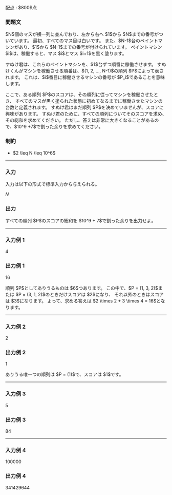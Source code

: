 
<div>

<span>

<span>

<p>
配点 : $800$点
</p>

<div>

<section>

### **問題文**

<p>
$N$個のマスが横一列に並んでおり、左から右へ $1$から $N$までの番号がついています。
最初、すべてのマス目は白いです。
また、$N-1$台のペイントマシンがあり、$1$から $N-1$までの番号が付けられています。
ペイントマシン $i$は、稼働すると、マス $i$とマス $i+1$を黒く塗ります。
</p>

<p>
すぬけ君は、これらのペイントマシンを、$1$台ずつ順番に稼働させます。
すぬけくんがマシンを稼働させる順番は、$(1, 2, ..., N-1)$の順列 $P$によって表されます。
これは、$i$番目に稼働させるマシンの番号が $P_i$であることを意味します。
</p>

<p>
ここで、ある順列 $P$のスコアは、その順列に従ってマシンを稼働させたとき、
すべてのマスが黒く塗られた状態に初めてなるまでに稼働させたマシンの台数と定義されます。
すぬけ君はまだ順列 $P$を決めていませんが、スコアに興味があります。
すぬけ君のために、すべての順列についてそのスコアを求め、その総和を求めてください。
ただし、答えは非常に大きくなることがあるので、$10^9 +7$で割った余りを求めてください。
</p>

</section>

</div>

<div>

<section>

### **制約**

<ul>

<li>
$2 \leq N \leq 10^6$
</li>

</ul>

</section>

</div>

---

<div>

<div>

<section>

### **入力**

<p>
入力は以下の形式で標準入力から与えられる。
</p>

<div>

$N$
</div>

</section>

</div>

<div>

<section>

### **出力**

<p>
すべての順列 $P$のスコアの総和を $10^9 + 7$で割った余りを出力せよ。
</p>

</section>

</div>

</div>

---

<div>

<section>

### **入力例 1**

<div>

4

</div>

</section>

</div>

<div>

<section>

### **出力例 1**

<div>

16

</div>

<p>
順列 $P$としてありうるものは $6$つあります。
この中で、$P = (1, 3, 2)$または $P = (3, 1, 2)$のときだけスコアは $2$になり、
それ以外のときはスコアは $3$になります。
よって、求める答えは $2 \times 2 + 3 \times 4 = 16$となります。
</p>

</section>

</div>

---

<div>

<section>

### **入力例 2**

<div>

2

</div>

</section>

</div>

<div>

<section>

### **出力例 2**

<div>

1

</div>

<p>
ありうる唯一つの順列は $P = (1)$で、スコアは $1$です。
</p>

</section>

</div>

---

<div>

<section>

### **入力例 3**

<div>

5

</div>

</section>

</div>

<div>

<section>

### **出力例 3**

<div>

84

</div>

</section>

</div>

---

<div>

<section>

### **入力例 4**

<div>

100000

</div>

</section>

</div>

<div>

<section>

### **出力例 4**

<div>

341429644

</div>

</section>

</div>

</span>

</span>

</div>
